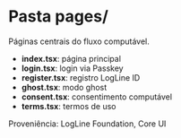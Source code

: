 # Pasta pages/

Páginas centrais do fluxo computável.

- **index.tsx**: página principal
- **login.tsx**: login via Passkey
- **register.tsx**: registro LogLine ID
- **ghost.tsx**: modo ghost
- **consent.tsx**: consentimento computável
- **terms.tsx**: termos de uso

Proveniência: LogLine Foundation, Core UI